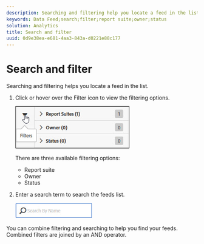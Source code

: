 ```yaml
---
description: Searching and filtering help you locate a feed in the list.
keywords: Data Feed;search;filter;report suite;owner;status
solution: Analytics
title: Search and filter
uuid: 0d9e38ea-e681-4aa3-843a-d0221e88c177
---
```


# Search and filter

Searching and filtering helps you locate a feed in the list.

1. Click or hover over the Filter icon to view the filtering options.

   ![Filters](assets/filters.jpg)

   There are three available filtering options:

      * Report suite
      * Owner
      * Status

1. Enter a search term to search the feeds list.

   ![Search](assets/search.jpg)

You can combine filtering and searching to help you find your feeds. Combined filters are joined by an AND operator.
